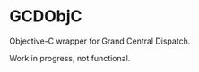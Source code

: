 GCDObjC
=======

Objective-C wrapper for Grand Central Dispatch.

Work in progress, not functional.

